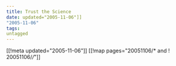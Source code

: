 ```yaml
---
title: Trust the Science
date: updated="2005-11-06"]]
"2005-11-06"
tags:
untagged
---
```

[[!meta updated="2005-11-06"]]
[[!map pages="20051106/* and ! 20051106/*/*"]]
